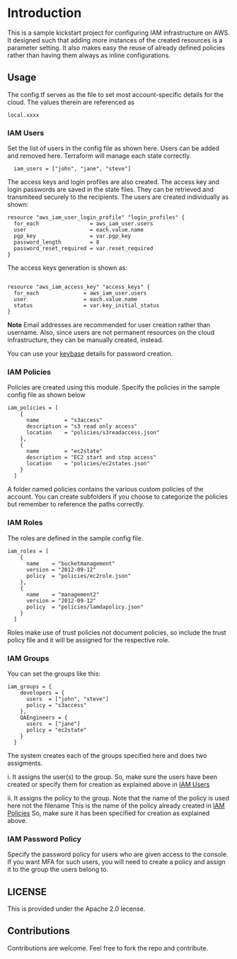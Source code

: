 # Introduction #
This is a sample kickstart project for configuring IAM infrastructure on AWS. It designed such that adding more instances of the created resources is a parameter setting. It also makes easy the reuse of already defined policies rather than having them always as inline configurations.

## Usage ##
The config.tf serves as the file to set most account-specific details for the cloud. The values therein are referenced as
```
local.xxxx
```

### IAM Users ###
Set the list of users in the config file as shown here. Users can be added and removed here. Terraform will manage each state correctly.
```
  iam_users = ["john", "jane", "steve"]
```

The access keys and login profiles are also created. The access key and login passwords are saved in the state files. They can be retrieved and transmiteed securely to the recipients. The users are created individually as shown:
```
resource "aws_iam_user_login_profile" "login_profiles" {
  for_each                = aws_iam_user.users
  user                    = each.value.name
  pgp_key                 = var.pgp_key
  password_length         = 8
  password_reset_required = var.reset_required
}
```

The access keys generation is shown as:
```

resource "aws_iam_access_key" "access_keys" {
  for_each              = aws_iam_user.users
  user                  = each.value.name
  status                = var.key_initial_status
}
```
 **Note** Email addresses are recommended for user creation rather than username. Also, since users are not permanent resources on the cloud infrastructure, they can be manually created, instead.

You can use your <a href="https://www.keybase.io">keybase</a> details for password creation.

### IAM Policies ### 
Policies are created using this module. Specify the policies in the sample config file as shown below
```
iam_policies = [
    {
      name        = "s3access"
      description = "s3 read only access"
      location    = "policies/s3readaccess.json"
    },
    {
      name        = "ec2state"
      description = "EC2 start and stop access"
      location    = "policies/ec2states.json"
    }
  ]
```
A folder named policies contains the various custom policies of the account. You can create subfolders if you choose to categorize the policies but remember to reference the paths correctly.

### IAM Roles ### 
The roles are defined in the sample config file.
```
iam_roles = [
    {
      name    = "bucketmanagement"
      version = "2012-09-12"
      policy  = "policies/ec2role.json"
    },
    {
      name    = "management2"
      version = "2012-09-12"
      policy  = "policies/lamdapolicy.json"
    }
  ]
```
Roles make use of trust policies not document policies, so include the trust policy file and it will be assigned for the respective role.

### IAM Groups ### 
You can set the groups like this:
```
iam_groups = {
    developers = {
      users  = ["john", "steve"]
      policy = "s3access"
    },
    QAEngineers = {
      users  = ["jane"]
      policy = "ec2state"
    }
  }
```
The system creates each of the groups specified here and does two assigments. 

i. It assigns the user(s) to the group. So, make sure the users have been created or specify them for creation as explained above in <a href="#iam-users">IAM Users</a>

ii. It assigns the policy to the group. Note that the name of the policy is used here not the filename This is the name of the policy already created in <a href="#iam-policies">IAM Policies</a> So, make sure it has been specified for creation as explained above.

### IAM Password Policy ### 
Specify the password policy for users who are given access to the console. If you want MFA for such users, you will need to create a policy and assign it to the group the users belong to.

## LICENSE ## 
This is provided under the Apache 2.0 lecense.

## Contributions ##
Contributions are welcome. Feel free to fork the repo and contribute.
